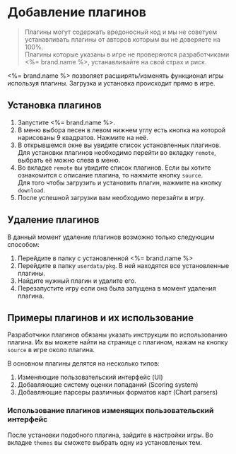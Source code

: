 # Добавление плагинов
> Плагины могут содержать вредоносный код и мы не советуем устанавливать плагины от авторов которым вы не доверяете на 100%.  
> Плагины которые указаны в игре не проверяются разработчиками <%= brand.name %>, устанавливайте на свой страх и риск.

<%= brand.name %> позволяет расширять/изменять функционал игры используя плагины. Загрузка и установка происходит прямо в игре.

## Установка плагинов
1. Запустите <%= brand.name %>.
2. В меню выбора песен в левом нижнем углу есть кнопка на которой нарисованы 9 квадратов. Нажмите на неё.
3. В открывшемся окне вы увидите список установленных плагинов. Для установки плагинов необходимо перейти во вкладку `remote`, выбрать её можно слева в меню.
4. Во вкладке `remote` вы увидите список плагинов. Если вы хотите ознакомится с описание плагина, то нажмите кнопку `source`.   
Для того чтобы загрузить и установить плагин, нажмите на кнопку `download`.
5. После успешной загрузки вам необходимо перезайти в игру.

## Удаление плагинов 
В данный момент удаление плагинов возможно только следующим способом:
1. Перейдите в папку с установленной <%= brand.name %> 
2. Перейдите в папку `userdata/pkg`. В ней находятся все установленные плагины.
3. Найдите нужный плагин и удалите его.
4. Перезапустите игру если она была запущена в момент удаления плагина.

## Примеры плагинов и их использование
Разработчики плагинов обязаны указать инструкции по использованию плагина. Их вы можете найти на странице с плагином, нажам на кнопку `source` в игре около плагина.  

В основном плагины делятся на несколько типов:
1. Изменяющие пользовательский интерфейс (UI)
2. Добавляющие систему оценки попаданий (Scoring system)
3. Добавляющие парсеры различных форматов карт (Chart parsers)

### Использование плагинов изменящих пользовательский интерфейс
После установки подобного плагина, зайдите в настройки игры. Во вкладке `themes` вы сможете выбрать одну из установленых тем.
